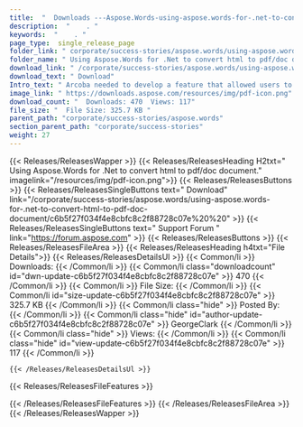 ```yaml
---
title:  "  Downloads ---Aspose.Words-using-aspose.words-for-.net-to-convert-html-to-pdf-doc-document . " 
description:  "    . " 
keywords:  "    . " 
page_type:  single_release_page
folder_link: " corporate/success-stories/aspose.words/using-aspose.words-for-.net-to-convert-html-to-pdf-doc-document/"
folder_name: " Using Aspose.Words for .Net to convert html to pdf/doc document."
download_link: " /corporate/success-stories/aspose.words/using-aspose.words-for-.net-to-convert-html-to-pdf-doc-document/c6b5f27f034f4e8cbfc8c2f88728c07e"
download_text: " Download"
Intro_text: " Arcoba needed to develop a feature that allowed users to convert a text (html) g..."
image_link: " https://downloads.aspose.com/resources/img/pdf-icon.png"
download_count: "  Downloads: 470  Views: 117"
file_size: "  File Size: 325.7 KB "
parent_path: "corporate/success-stories/aspose.words"
section_parent_path: "corporate/success-stories"
weight: 27 
---
```


{{< Releases/ReleasesWapper >}}
  {{< Releases/ReleasesHeading H2txt=" Using Aspose.Words for .Net to convert html to pdf/doc document." imagelink="/resources/img/pdf-icon.png">}}
  {{< Releases/ReleasesButtons >}}
    {{< Releases/ReleasesSingleButtons text=" Download" link="/corporate/success-stories/aspose.words/using-aspose.words-for-.net-to-convert-html-to-pdf-doc-document/c6b5f27f034f4e8cbfc8c2f88728c07e%20%20" >}}
    {{< Releases/ReleasesSingleButtons text=" Support Forum " link="https://forum.aspose.com" >}}
  {{< Releases/ReleasesButtons >}}
  {{< Releases/ReleasesFileArea >}}
    {{< Releases/ReleasesHeading h4txt="File Details">}}
    {{< Releases/ReleasesDetailsUl >}}
            {{< Common/li  >}} Downloads: {{< /Common/li >}} 
      {{< Common/li class="downloadcount" id="dwn-update-c6b5f27f034f4e8cbfc8c2f88728c07e" >}} 470 {{< /Common/li >}} 
      {{< Common/li  >}} File Size: {{< /Common/li >}} 
      {{< Common/li id="size-update-c6b5f27f034f4e8cbfc8c2f88728c07e" >}} 325.7 KB {{< /Common/li >}} 
      {{< Common/li  class="hide" >}} Posted By: {{< /Common/li >}} 
      {{< Common/li class="hide" id="author-update-c6b5f27f034f4e8cbfc8c2f88728c07e" >}} GeorgeClark {{< /Common/li >}} 
      {{< Common/li class="hide"  >}} Views: {{< /Common/li >}} 
      {{< Common/li class="hide" id="view-update-c6b5f27f034f4e8cbfc8c2f88728c07e" >}} 117 {{< /Common/li >}} 

    {{< /Releases/ReleasesDetailsUl >}}

  {{< Releases/ReleasesFileFeatures >}}
      
  {{< /Releases/ReleasesFileFeatures >}}
 {{< /Releases/ReleasesFileArea >}}
{{< /Releases/ReleasesWapper >}}


